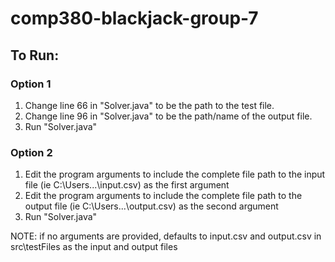 # comp380-blackjack-group-7

## To Run:

### Option 1
1. Change line 66 in "Solver.java" to be the path to the test file.
2. Change line 96 in "Solver.java" to be the path/name of the output file.
3. Run "Solver.java"

### Option 2
1. Edit the program arguments to include the complete file path to the input file (ie C:\Users\...\input.csv) as the first argument
2. Edit the program arguments to include the complete file path to the output file (ie C:\Users\...\output.csv) as the second argument
3. Run "Solver.java"

NOTE: if no arguments are provided, defaults to input.csv and output.csv in src\testFiles as the input and output files